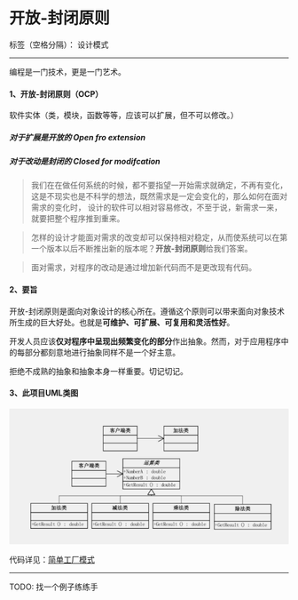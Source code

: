 ﻿# 开放-封闭原则

标签（空格分隔）： 设计模式

---

编程是一门技术，更是一门艺术。

#### 1、开放-封闭原则（OCP）
软件实体（类，模块，函数等等，应该可以扩展，但不可以修改。）

##### 对于扩展是开放的 Open fro extension
##### 对于改动是封闭的 Closed for modifcation

> 我们在在做任何系统的时候，都不要指望一开始需求就确定，不再有变化，这是不现实也是不科学的想法，既然需求是一定会变化的，那么如何在面对需求的变化时，
设计的软件可以相对容易修改，不至于说，新需求一来，就要把整个程序推到重来。

> 怎样的设计才能面对需求的改变却可以保持相对稳定，从而使系统可以在第一个版本以后不断推出新的版本呢？**开放-封闭原则**给我们答案。

> 面对需求，对程序的改动是通过增加新代码而不是更改现有代码。

#### 2、要旨
开放-封闭原则是面向对象设计的核心所在。遵循这个原则可以带来面向对象技术所生成的巨大好处。也就是**可维护、可扩展、可复用和灵活性好**。

开发人员应该**仅对程序中呈现出频繁变化的部分**作出抽象。然而，对于应用程序中的每部分都刻意地进行抽象同样不是一个好主意。

拒绝不成熟的抽象和抽象本身一样重要。切记切记。


#### 3、此项目UML类图

![此处输入图片的描述][1]


代码详见：[简单工厂模式][2]

----------

TODO: 找一个例子练练手


  [1]: https://raw.githubusercontent.com/xbfighting/LearnDesignPatterns/master/DesignPatternsPractices/Images/C4/c4_uml_1.png
  [2]: https://github.com/xbfighting/LearnDesignPatterns/tree/master/DesignPatternsPractices/SimpleFactoryPattern